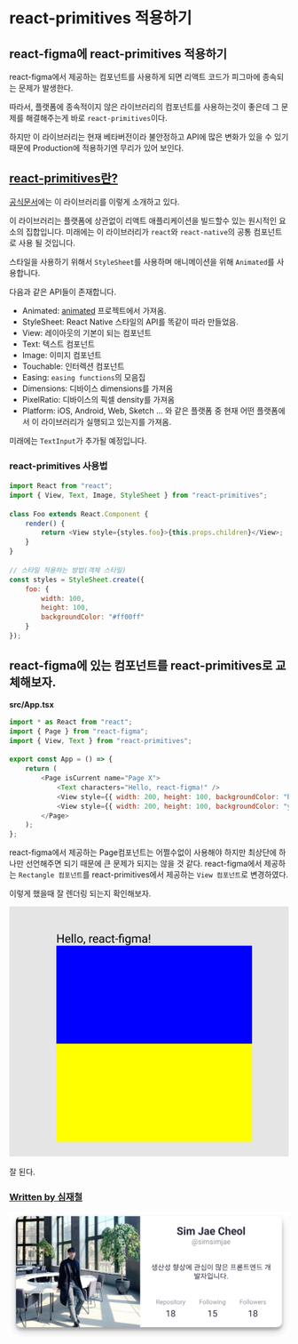 # react-primitives 적용하기

## react-figma에 react-primitives 적용하기

react-figma에서 제공하는 컴포넌트를 사용하게 되면 리액트 코드가 피그마에 종속되는 문제가 발생한다.

따라서, 플랫폼에 종속적이지 않은 라이브러리의 컴포넌트를 사용하는것이 좋은데 그 문제를 해결해주는게 바로 `react-primitives`이다.

하지만 이 라이브러리는 현재 베타버전이라 불안정하고 API에 많은 변화가 있을 수 있기 때문에 Production에 적용하기엔 무리가 있어 보인다.

## [react-primitives란?](https://github.com/lelandrichardson/react-primitives)

[공식문서](https://github.com/lelandrichardson/react-primitives)에는 이 라이브러리를 이렇게 소개하고 있다.

이 라이브러리는 플랫폼에 상관없이 리액트 애플리케이션을 빌드할수 있는 원시적인 요소의 집합입니다. 미래에는 이 라이브러리가 `react`와 `react-native`의 공통 컴포넌트로 사용 될 것입니다.

스타일을 사용하기 위해서 `StyleSheet`를 사용하며 애니메이션을 위해 `Animated`를 사용합니다.

다음과 같은 API들이 존재합니다.

* Animated: [animated](https://github.com/animatedjs/animated) 프로젝트에서 가져옴.
* StyleSheet: React Native 스타일의 API를 똑같이 따라 만들었음.
* View: 레이아웃의 기본이 되는 컴포넌트
* Text: 텍스트 컴포넌트
* Image: 이미지 컴포넌트
* Touchable: 인터렉션 컴포넌트
* Easing: `easing functions`의 모음집
* Dimensions: 디바이스 dimensions를 가져옴
* PixelRatio: 디바이스의 픽셀 density를 가져옴
* Platform: iOS, Android, Web, Sketch ... 와 같은 플랫폼 중 현재 어떤 플랫폼에서 이 라이브러리가 실행되고 있는지를 가져옴.

미래에는 `TextInput`가 추가될 예정입니다.

### react-primitives 사용법

```javascript
import React from "react";
import { View, Text, Image, StyleSheet } from "react-primitives";

class Foo extends React.Component {
    render() {
        return <View style={styles.foo}>{this.props.children}</View>;
    }
}

// 스타일 적용하는 방법(객체 스타일)
const styles = StyleSheet.create({
    foo: {
        width: 100,
        height: 100,
        backgroundColor: "#ff00ff"
    }
});
```

## react-figma에 있는 컴포넌트를 react-primitives로 교체해보자.

**src/App.tsx**

```javascript
import * as React from "react";
import { Page } from "react-figma";
import { View, Text } from "react-primitives";

export const App = () => {
    return (
        <Page isCurrent name="Page X">
            <Text characters="Hello, react-figma!" />
            <View style={{ width: 200, height: 100, backgroundColor: "blue" }} /> // 색상을 blue로 변경
            <View style={{ width: 200, height: 100, backgroundColor: "yellow" }} />
        </Page>
    );
};
```

react-figma에서 제공하는 Page컴포넌트는 어쩔수없이 사용해야 하지만 최상단에 하나만 선언해주면 되기 때문에 큰 문제가 되지는 않을 것 같다. react-figma에서 제공하는 `Rectangle 컴포넌트`를 react-primitives에서 제공하는 `View 컴포넌트`로 변경하였다.

이렇게 했을때 잘 렌더링 되는지 확인해보자.

![](../../.gitbook/assets/2020_09_07_09_56_44.png)

잘 된다.

### [Written by 심재철](https://github.com/simsimjae)

![](../../.gitbook/assets/simsimjae.png)

